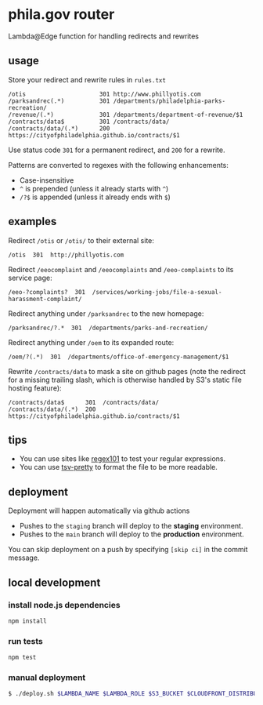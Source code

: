 # phila.gov router 
Lambda@Edge function for handling redirects and rewrites

## usage
Store your redirect and rewrite rules in `rules.txt`

```
/otis                     301 http://www.phillyotis.com
/parksandrec(.*)          301 /departments/philadelphia-parks-recreation/
/revenue/(.*)             301 /departments/department-of-revenue/$1
/contracts/data$          301 /contracts/data/
/contracts/data/(.*)      200 https://cityofphiladelphia.github.io/contracts/$1
```

Use status code `301` for a permanent redirect, and `200` for a rewrite.

Patterns are converted to regexes with the following enhancements:

- Case-insensitive
- `^` is prepended (unless it already starts with `^`)
- `/?$` is appended (unless it already ends with `$`)

## examples

Redirect `/otis` or `/otis/` to their external site:
```
/otis  301  http://phillyotis.com
```

Redirect `/eeocomplaint` and `/eeocomplaints` and `/eeo-complaints` to its service page:
```
/eeo-?complaints?  301  /services/working-jobs/file-a-sexual-harassment-complaint/
```

Redirect anything under `/parksandrec` to the new homepage:
```
/parksandrec/?.*  301  /departments/parks-and-recreation/
```

Redirect anything under `/oem` to its expanded route:
```
/oem/?(.*)  301  /departments/office-of-emergency-management/$1
```

Rewrite `/contracts/data` to mask a site on github pages (note the redirect for a missing trailing slash, which is otherwise handled by S3's static file hosting feature):
```
/contracts/data$      301  /contracts/data/
/contracts/data/(.*)  200  https://cityofphiladelphia.github.io/contracts/$1
```

## tips
- You can use sites like [regex101](https://regex101.com) to test your regular expressions.
- You can use [tsv-pretty](https://ebay.github.io/tsv-utils-dlang/#tsv-pretty) to format the file to be more readable.

## deployment
Deployment will happen automatically via github actions

- Pushes to the `staging` branch will deploy to the **staging** environment.
- Pushes to the `main` branch will deploy to the **production** environment.

You can skip deployment on a push by specifying `[skip ci]` in the commit message.

## local development

### install node.js dependencies
```bash
npm install
```

### run tests
```bash
npm test
```

### manual deployment
```bash
$ ./deploy.sh $LAMBDA_NAME $LAMBDA_ROLE $S3_BUCKET $CLOUDFRONT_DISTRIBUTION_ID
```
